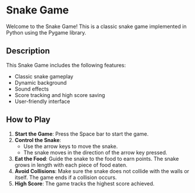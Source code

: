 # Snake Game

Welcome to the Snake Game! This is a classic snake game implemented in Python using the Pygame library.

## Description

This Snake Game includes the following features:
- Classic snake gameplay
- Dynamic background
- Sound effects
- Score tracking and high score saving
- User-friendly interface

## How to Play

1. **Start the Game**: Press the Space bar to start the game.
2. **Control the Snake**:
   - Use the arrow keys to move the snake.
   - The snake moves in the direction of the arrow key pressed.
3. **Eat the Food**: Guide the snake to the food to earn points. The snake grows in length with each piece of food eaten.
4. **Avoid Collisions**: Make sure the snake does not collide with the walls or itself. The game ends if a collision occurs.
5. **High Score**: The game tracks the highest score achieved.


